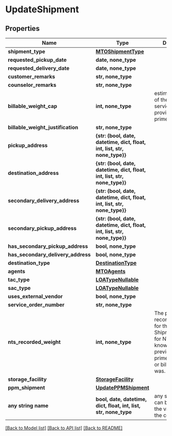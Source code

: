 # UpdateShipment


## Properties
Name | Type | Description | Notes
------------ | ------------- | ------------- | -------------
**shipment_type** | [**MTOShipmentType**](MTOShipmentType.md) |  | [optional] 
**requested_pickup_date** | **date, none_type** |  | [optional] 
**requested_delivery_date** | **date, none_type** |  | [optional] 
**customer_remarks** | **str, none_type** |  | [optional] 
**counselor_remarks** | **str, none_type** |  | [optional] 
**billable_weight_cap** | **int, none_type** | estimated weight of the shuttle service item provided by the prime | [optional] 
**billable_weight_justification** | **str, none_type** |  | [optional] 
**pickup_address** | **{str: (bool, date, datetime, dict, float, int, list, str, none_type)}** |  | [optional] 
**destination_address** | **{str: (bool, date, datetime, dict, float, int, list, str, none_type)}** |  | [optional] 
**secondary_delivery_address** | **{str: (bool, date, datetime, dict, float, int, list, str, none_type)}** |  | [optional] 
**secondary_pickup_address** | **{str: (bool, date, datetime, dict, float, int, list, str, none_type)}** |  | [optional] 
**has_secondary_pickup_address** | **bool, none_type** |  | [optional] 
**has_secondary_delivery_address** | **bool, none_type** |  | [optional] 
**destination_type** | [**DestinationType**](DestinationType.md) |  | [optional] 
**agents** | [**MTOAgents**](MTOAgents.md) |  | [optional] 
**tac_type** | [**LOATypeNullable**](LOATypeNullable.md) |  | [optional] 
**sac_type** | [**LOATypeNullable**](LOATypeNullable.md) |  | [optional] 
**uses_external_vendor** | **bool, none_type** |  | [optional] 
**service_order_number** | **str, none_type** |  | [optional] 
**nts_recorded_weight** | **int, none_type** | The previously recorded weight for the NTS Shipment. Used for NTS Release to know what the previous primeActualWeight or billable weight was. | [optional] 
**storage_facility** | [**StorageFacility**](StorageFacility.md) |  | [optional] 
**ppm_shipment** | [**UpdatePPMShipment**](UpdatePPMShipment.md) |  | [optional] 
**any string name** | **bool, date, datetime, dict, float, int, list, str, none_type** | any string name can be used but the value must be the correct type | [optional]

[[Back to Model list]](../README.md#documentation-for-models) [[Back to API list]](../README.md#documentation-for-api-endpoints) [[Back to README]](../README.md)


